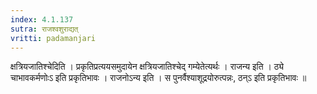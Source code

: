```yaml
---
index: 4.1.137
sutra: राजश्वशुराद्यत्‌
vritti: padamanjari
---
```


 क्षत्रियजातिश्चेदिति । प्रकृतिप्रत्ययसमुदायेन क्षत्रियजातिश्चेद् गम्येतेत्यर्थः । राजन्य इति । ठ्ये चाभावकर्मणोःऽ इति प्रकृतिभावः । राजनोऽन्य इति । स पुनर्वैश्याशूद्रयोरुत्पन्नः, ठन्ऽ इति प्रकृतिभावः ॥